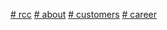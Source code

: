 <a href="https://efekta.github.io/rcc/build/index.html"># rcc</a>
<a href="https://efekta.github.io/rcc/build/about.html"># about</a>
<a href="https://efekta.github.io/rcc/build/customers.html"># customers</a>
<a href="https://efekta.github.io/rcc/build/career.html"># career</a>
